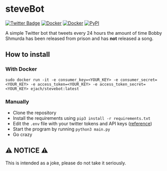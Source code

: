 # steveBot

[![Twitter Badge](https://img.shields.io/badge/-@SteveBWOTD-00acee?style=flat-square&logo=Twitter&logoColor=white)](https://twitter.com/intent/follow?screen_name=SteveBWOTD "Follow on Twitter")
[![Docker](https://img.shields.io/docker/v/ejach/stevebot?logo=docker&label=version&style=flat-square)](https://hub.docker.com/r/ejach/stevebot)
[![Docker](https://img.shields.io/docker/cloud/build/ejach/stevebot?logo=docker&style=flat-square)](https://hub.docker.com/r/ejach/stevebot/builds)
[![PyPI](https://img.shields.io/pypi/v/tweepy?logo=python&label=tweepy&style=flat-square&color=FFD43B)](https://pypi.org/project/tweepy/)


A simple Twitter bot that tweets every 24 hours the amount of time Bobby Shmurda has been released from prison and has **not** released a song.

## How to install

### With Docker

`sudo docker run -it -e consumer_key=<YOUR_KEY> -e consumer_secret=<YOUR_KEY> -e access_token=<YOUR_KEY> -e access_token_secret=<YOUR_KEY> ejach/stevebot:latest`

### Manually

- Clone the repository
- Install the requirements using `pip3 install -r requirements.txt`
- Edit the `.env` file with your twitter tokens and API keys ([reference](https://developer.twitter.com/en/docs/twitter-api/getting-started/about-twitter-api))
- Start the program by running `python3 main.py`
- Go crazy

## ⚠ NOTICE ⚠
This is intended as a joke, please do not take it seriously.
